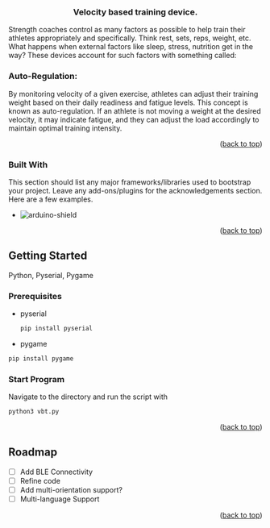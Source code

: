 
  <h3 align="center">Velocity based training device.</h3>

  <p align="left">
    Strength coaches control as many factors as possible to help train their athletes appropriately and specifically. Think rest, sets, reps, weight, etc. What happens when external factors like sleep, stress, nutrition get in the way? These devices account for such factors with something called:
    
  ### **Auto-Regulation:** 
  
  By monitoring velocity of a given exercise, athletes can adjust their training weight based on their daily readiness and fatigue levels. This concept is known as auto-regulation. If an athlete is not moving a weight at the desired velocity, it may indicate fatigue, and they can adjust the load accordingly to maintain optimal training intensity.
  </p>
</div>
<p align="right">(<a href="#readme-top">back to top</a>)</p>



### Built With

This section should list any major frameworks/libraries used to bootstrap your project. Leave any add-ons/plugins for the acknowledgements section. Here are a few examples.

* ![[arduino-shield]](https://img.shields.io/badge/Arduino_IDE-00979D?style=for-the-badge&logo=arduino&logoColor=white)


<p align="right">(<a href="#readme-top">back to top</a>)</p>



<!-- GETTING STARTED -->
## Getting Started

Python, Pyserial, Pygame

### Prerequisites

* pyserial
  ```sh
  pip install pyserial
  ```
* pygame
```sh
pip install pygame 
```
  

### Start Program

Navigate to the directory and run the script with
   ```sh
   python3 vbt.py
   ```

<p align="right">(<a href="#readme-top">back to top</a>)</p>


<!-- ROADMAP -->
## Roadmap

- [ ] Add BLE Connectivity
- [ ] Refine code
- [ ] Add multi-orientation support?
- [ ] Multi-language Support

<p align="right">(<a href="#readme-top">back to top</a>)</p>


<!-- MARKDOWN LINKS & IMAGES -->

[arduino-shield]: https://img.shields.io/badge/Arduino_IDE-00979D?style=for-the-badge&logo=arduino&logoColor=white


